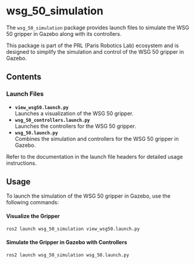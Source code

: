 # wsg_50_simulation 

The `wsg_50_simulation` package provides launch files to simulate the WSG 50 gripper in Gazebo along with its controllers.

This package is part of the PRL (Paris Robotics Lab) ecosystem and is designed to simplify the simulation and control of the WSG 50 gripper in Gazebo.

## Contents

### Launch Files
- **`view_wsg50.launch.py`**  
    Launches a visualization of the WSG 50 gripper.  
- **`wsg_50_controllers.launch.py`**  
    Launches the controllers for the WSG 50 gripper.  
- **`wsg_50.launch.py`**  
    Combines the simulation and controllers for the WSG 50 gripper in Gazebo.  

Refer to the documentation in the launch file headers for detailed usage instructions.

## Usage

To launch the simulation of the WSG 50 gripper in Gazebo, use the following commands:

#### Visualize the Gripper
```bash
ros2 launch wsg_50_simulation view_wsg50.launch.py
```

#### Simulate the Gripper in Gazebo with Controllers
```bash
ros2 launch wsg_50_simulation wsg_50.launch.py
```